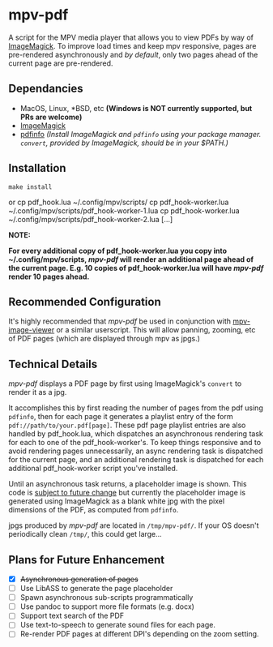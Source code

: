 # mpv-pdf
A script for the MPV media player that allows you to view PDFs by way of [ImageMagick](https://www.imagemagick.org/).  To improve load times and keep mpv responsive, pages are pre-rendered asynchronously and *by default*, only two pages ahead of the current page are pre-rendered.

## Dependancies
- MacOS, Linux, \*BSD, etc **(Windows is NOT currently supported, but PRs are welcome)**
- [ImageMagick](https://www.imagemagick.org/)
- [pdfinfo](https://linux.die.net/man/1/pdfinfo)
*(Install ImageMagick and `pdfinfo` using your package manager.   `convert`, provided by ImageMagick, should be in your $PATH.)*


## Installation
    make install
or
	cp pdf_hook.lua ~/.config/mpv/scripts/
	cp pdf_hook-worker.lua ~/.config/mpv/scripts/pdf_hook-worker-1.lua
	cp pdf_hook-worker.lua ~/.config/mpv/scripts/pdf_hook-worker-2.lua
    [...]

**NOTE:**

**For every additional copy of pdf\_hook-worker.lua you copy into ~/.config/mpv/scripts, *mpv-pdf* will render an additional page ahead of the current page.  E.g. 10 copies of pdf\_hook-worker.lua will have *mpv-pdf* render 10 pages ahead.**

## Recommended Configuration

It's highly recommended that *mpv-pdf* be used in conjunction with [mpv-image-viewer](https://github.com/occivink/mpv-image-viewer) or a similar userscript.   This will allow panning, zooming, etc of PDF pages (which are displayed through mpv as jpgs.)

## Technical Details
*mpv-pdf* displays a PDF page by first using ImageMagick's `convert` to render it as a jpg.

It accomplishes this by first reading the number of pages from the pdf using `pdfinfo`, then for each page it generates a playlist entry of the form `pdf://path/to/your.pdf[page]`.  These pdf page playlist entries are also handled by pdf\_hook.lua, which dispatches an asynchronous rendering task for each to one of the pdf\_hook-worker's.  To keep things responsive and to avoid rendering pages unnecessarily, an async rendering task is dispatched for the current page, and an additional rendering task is dispatched for each additional pdf\_hook-worker script you've installed.

Until an asynchronous task returns, a placeholder image is shown.  This code is [subject to future change](https://github.com/libass/libass) but currently the placeholder image is generated using ImageMagick as a blank white jpg with the pixel dimensions of the PDF, as computed from `pdfinfo`.

jpgs produced by *mpv-pdf* are located in `/tmp/mpv-pdf/`.  If your OS doesn't periodically clean `/tmp/`, this could get large...

## Plans for Future Enhancement
- [x] ~~Asynchronous generation of pages~~
- [ ] Use LibASS to generate the page placeholder
- [ ] Spawn asynchronous sub-scripts programmatically
- [ ] Use pandoc to support more file formats (e.g. docx)
- [ ] Support text search of the PDF
- [ ] Use text-to-speech to generate sound files for each page.
- [ ] Re-render PDF pages at different DPI's depending on the zoom setting.
